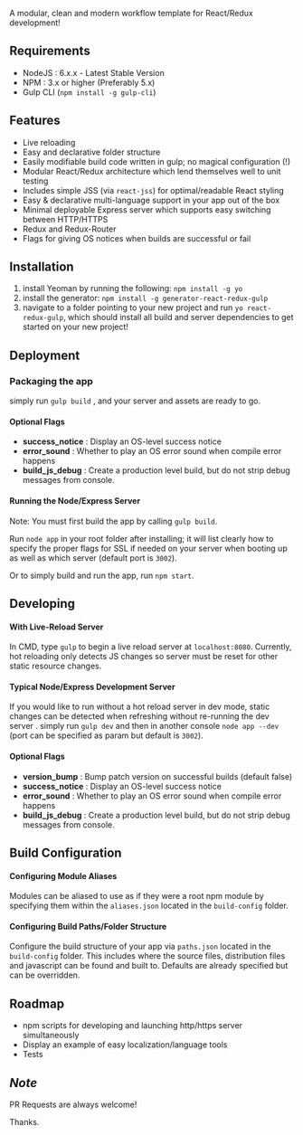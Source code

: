 A modular, clean and modern workflow template for React/Redux development!

## Requirements ##
* NodeJS : 6.x.x - Latest Stable Version
* NPM : 3.x or higher (Preferably 5.x)
* Gulp CLI (`npm install -g gulp-cli`)

## Features ##

- Live reloading
- Easy and declarative folder structure 
- Easily modifiable build code written in gulp; no magical configuration (!)
- Modular React/Redux architecture which lend themselves well to unit testing
- Includes simple JSS (via `react-jss`) for optimal/readable React styling
- Easy & declarative multi-language support in your app out of the box
- Minimal deployable Express server which supports easy switching between HTTP/HTTPS
- Redux and Redux-Router
- Flags for giving OS notices when builds are successful or fail


## Installation ##

1) install Yeoman by running the following: `npm install -g yo`
2) install the generator: `npm install -g generator-react-redux-gulp`
3) navigate to a folder pointing to your new project and run `yo react-redux-gulp`, which should install all build and server dependencies to get started on your new project!

## Deployment ##

### Packaging the app ###
simply run `gulp build` , and your server and assets are ready to go.

#### Optional Flags ####
- **success_notice**  : Display an OS-level success notice
- **error_sound** : Whether to play an OS error sound when compile error happens
- **build_js_debug** : Create a production level build, but do not strip debug messages from console.

#### Running the Node/Express Server ####

Note: You must first build the app by calling `gulp build`.

Run `node app` in your root folder after installing; it will list clearly 
how to specify the proper flags for SSL if needed on your server when
booting up as well as which server (default port is `3002`).

Or to simply build and run the app, run `npm start`.

## Developing

#### With Live-Reload Server ###

In CMD, type `gulp` to begin a live reload server at `localhost:8080`. 
Currently, hot reloading only detects JS changes so server must be reset for other static resource changes.

#### Typical Node/Express Development Server ###

If you would like to run without a hot reload server in dev mode, static changes can be detected when refreshing
without re-running the dev server . simply run `gulp dev` and then in another console `node app --dev` 
(port can be specified as param but default is `3002`).

#### Optional Flags ###

- **version_bump** : Bump patch version on successful builds (default false)
- **success_notice**  : Display an OS-level success notice
- **error_sound** : Whether to play an OS error sound when compile error happens
- **build_js_debug** : Create a production level build, but do not strip debug messages from console.

## Build Configuration ##

#### Configuring Module Aliases ####
Modules can be aliased to use as if they were a root npm module by specifying
them within the `aliases.json` located in the `build-config` folder.

#### Configuring Build Paths/Folder Structure ####
Configure the build structure of your app via `paths.json` located in 
the `build-config` folder. This includes where the source files, distribution files
and javascript can be found and built to. Defaults are already specified but can be
overridden.

## Roadmap ##

- npm scripts for developing and launching http/https server simultaneously
- Display an example of easy localization/language tools
- Tests


## *Note* ##
PR Requests are always welcome! 

Thanks.